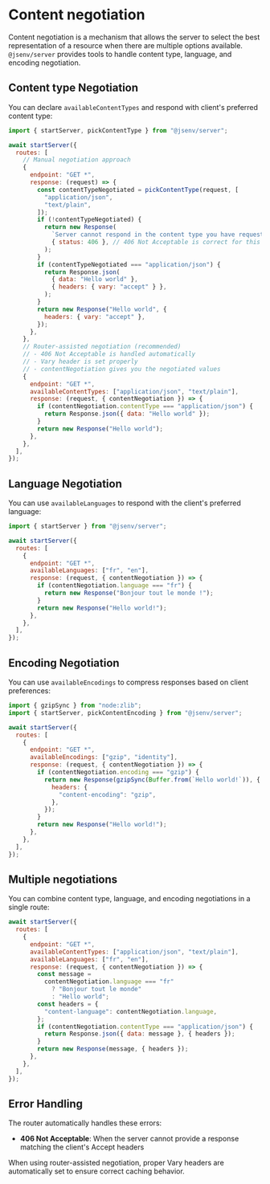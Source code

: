 # Content negotiation

Content negotiation is a mechanism that allows the server to select the best representation of a resource when there are multiple options available. `@jsenv/server` provides tools to handle content type, language, and encoding negotiation.

## Content type Negotiation

You can declare `availableContentTypes` and respond with client's preferred content type:

```js
import { startServer, pickContentType } from "@jsenv/server";

await startServer({
  routes: [
    // Manual negotiation approach
    {
      endpoint: "GET *",
      response: (request) => {
        const contentTypeNegotiated = pickContentType(request, [
          "application/json",
          "text/plain",
        ]);
        if (!contentTypeNegotiated) {
          return new Response(
            `Server cannot respond in the content type you have requested. Server can only respond in the following content types: "application/json", "text/plain"`,
            { status: 406 }, // 406 Not Acceptable is correct for this scenario
          );
        }
        if (contentTypeNegotiated === "application/json") {
          return Response.json(
            { data: "Hello world" },
            { headers: { vary: "accept" } },
          );
        }
        return new Response("Hello world", {
          headers: { vary: "accept" },
        });
      },
    },
    // Router-assisted negotiation (recommended)
    // - 406 Not Acceptable is handled automatically
    // - Vary header is set properly
    // - contentNegotiation gives you the negotiated values
    {
      endpoint: "GET *",
      availableContentTypes: ["application/json", "text/plain"],
      response: (request, { contentNegotiation }) => {
        if (contentNegotiation.contentType === "application/json") {
          return Response.json({ data: "Hello world" });
        }
        return new Response("Hello world");
      },
    },
  ],
});
```

## Language Negotiation

You can use `availableLanguages` to respond with the client's preferred language:

```js
import { startServer } from "@jsenv/server";

await startServer({
  routes: [
    {
      endpoint: "GET *",
      availableLanguages: ["fr", "en"],
      response: (request, { contentNegotiation }) => {
        if (contentNegotiation.language === "fr") {
          return new Response("Bonjour tout le monde !");
        }
        return new Response("Hello world!");
      },
    },
  ],
});
```

## Encoding Negotiation

You can use `availableEncodings` to compress responses based on client preferences:

```js
import { gzipSync } from "node:zlib";
import { startServer, pickContentEncoding } from "@jsenv/server";

await startServer({
  routes: [
    {
      endpoint: "GET *",
      availableEncodings: ["gzip", "identity"],
      response: (request, { contentNegotiation }) => {
        if (contentNegotiation.encoding === "gzip") {
          return new Response(gzipSync(Buffer.from(`Hello world!`)), {
            headers: {
              "content-encoding": "gzip",
            },
          });
        }
        return new Response("Hello world!");
      },
    },
  ],
});
```

## Multiple negotiations

You can combine content type, language, and encoding negotiations in a single route:

```js
await startServer({
  routes: [
    {
      endpoint: "GET *",
      availableContentTypes: ["application/json", "text/plain"],
      availableLanguages: ["fr", "en"],
      response: (request, { contentNegotiation }) => {
        const message =
          contentNegotiation.language === "fr"
            ? "Bonjour tout le monde"
            : "Hello world";
        const headers = {
          "content-language": contentNegotiation.language,
        };
        if (contentNegotiation.contentType === "application/json") {
          return Response.json({ data: message }, { headers });
        }
        return new Response(message, { headers });
      },
    },
  ],
});
```

## Error Handling

The router automatically handles these errors:

- **406 Not Acceptable**: When the server cannot provide a response matching the client's Accept headers

When using router-assisted negotiation, proper Vary headers are automatically set to ensure correct caching behavior.
